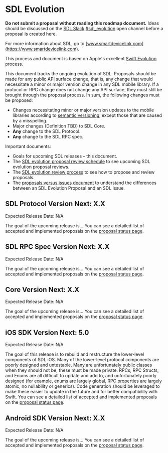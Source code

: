 # SDL Evolution

**Do not submit a proposal without reading this roadmap document.** Ideas should be discussed on the [SDL Slack][sdl_slack] [#sdl_evolution][sdl_evolution_channel] open channel before a proposal is created here.

For more information about SDL, go to [www.smartdevicelink.com](https://www.smartdevicelink.com).

This process and document is based on Apple's excellent [Swift Evolution](https://github.com/apple/swift-evolution) process.

This document tracks the ongoing evolution of SDL. Proposals should be made for any public API surface change, that is, any change that would necessitate a minor or major version change in any SDL mobile library. If a protocol or RPC change does not change any API surface, they must still be brought through the proposal process. In sum, the following changes must be proposed:

* Changes necessitating minor or major version updates to the mobile libraries according to [semantic versioning](http://www.semver.org), except those that are caused by a misspelling.
* Major changes (Definition TBD) to SDL Core.
* **Any** change to the SDL Protocol.
* **Any** change to the SDL RPC spec.

Important documents:

* Goals for upcoming SDL releases – this document.
* The [SDL evolution proposal review schedule](https://smartdevicelink.github.io/sdl_evolution/) to see upcoming SDL evolution proposal reviews.
* The [SDL evolution review process](process.md) to see how to propose and review proposals.
* The [proposals versus issues document](proposals_versus_issues.md) to understand the differences between an SDL Evolution Proposal and an SDL Issue.

## SDL Protocol Version Next: X.X
Expected Release Date: N/A

The goal of the upcoming release is...
You can see a detailed list of accepted and implemented proposals on the [proposal status page][proposal-status].

## SDL RPC Spec Version Next: X.X
Expected Release Date: N/A

The goal of the upcoming release is...
You can see a detailed list of accepted and implemented proposals on the [proposal status page][proposal-status].

## Core Version Next: X.X
Expected Release Date: N/A

The goal of the upcoming release is...
You can see a detailed list of accepted and implemented proposals on the [proposal status page][proposal-status].

## iOS SDK Version Next: 5.0
Expected Release Date: N/A

The goal of this release is to rebuild and restructure the lower-level components of SDL iOS. Many of the lower-level protocol components are poorly designed and untestable. Many are unfortunately public classes when they should not be; these must be made private. RPCs, RPC Structs, and Enums are all difficult to update and add to, and unfortunately poorly designed (for example, enums are largely global, RPC properties are largely atomic, no nullability or generics). Code generation should be leveraged to make these easier to update in the future and for better compatibility with Swift.
You can see a detailed list of accepted and implemented proposals on the [proposal status page][proposal-status].

## Android SDK Version Next: X.X
Expected Release Date: N/A

The goal of the upcoming release is...
You can see a detailed list of accepted and implemented proposals on the [proposal status page][proposal-status].

[sdl_slack]: http://slack.smartdevicelink.com "SDL Slack"
[sdl_evolution_channel]: https://smartdevicelink.slack.com/messages/sdl_evolution/ "sdl_evolution slack channel"
[proposal-status]: https://smartdevicelink.github.io/sdl_evolution/
